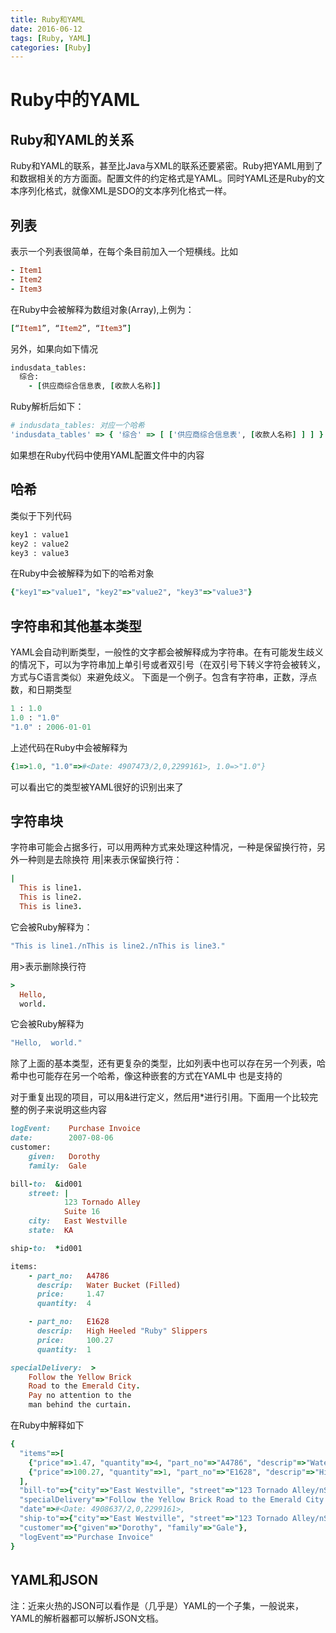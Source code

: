 ```yaml
---
title: Ruby和YAML
date: 2016-06-12
tags: [Ruby, YAML]
categories: [Ruby]
---
```


# Ruby中的YAML

## Ruby和YAML的关系

Ruby和YAML的联系，甚至比Java与XML的联系还要紧密。Ruby把YAML用到了和数据相关的方方面面。配置文件的约定格式是YAML。同时YAML还是Ruby的文本序列化格式，就像XML是SDO的文本序列化格式一样。

## 列表

表示一个列表很简单，在每个条目前加入一个短横线。比如

```ruby
- Item1
- Item2
- Item3
```

在Ruby中会被解释为数组对象(Array),上例为：

```ruby
[“Item1”, “Item2”, “Item3”]
```

另外，如果向如下情况

```ruby
indusdata_tables:
  综合:
    - [供应商综合信息表, [收款人名称]]
```

Ruby解析后如下：

```ruby
# indusdata_tables: 对应一个哈希
'indusdata_tables' => { '综合' => [ ['供应商综合信息表', [收款人名称] ] ] }
```

如果想在Ruby代码中使用YAML配置文件中的内容


## 哈希

类似于下列代码

```ruby
key1 : value1
key2 : value2
key3 : value3
```

在Ruby中会被解释为如下的哈希对象

```ruby
{"key1"=>"value1", "key2"=>"value2", "key3"=>"value3"}
```

## 字符串和其他基本类型

YAML会自动判断类型，一般性的文字都会被解释成为字符串。在有可能发生歧义的情况下，可以为字符串加上单引号或者双引号（在双引号下转义字符会被转义，方式与C语言类似）来避免歧义。
下面是一个例子。包含有字符串，正数，浮点数，和日期类型

```ruby
1 : 1.0
1.0 : "1.0"
"1.0" : 2006-01-01
```

上述代码在Ruby中会被解释为

```ruby
{1=>1.0, "1.0"=>#<Date: 4907473/2,0,2299161>, 1.0=>"1.0"}
```

可以看出它的类型被YAML很好的识别出来了

## 字符串块

字符串可能会占据多行，可以用两种方式来处理这种情况，一种是保留换行符，另外一种则是去除换符
用|来表示保留换行符：

```ruby
|
  This is line1.
  This is line2.
  This is line3.
```

它会被Ruby解释为：

```ruby
"This is line1./nThis is line2./nThis is line3."
```

用>表示删除换行符

```ruby
>
  Hello,
  world.
```

它会被Ruby解释为

```ruby
"Hello,  world."
```


除了上面的基本类型，还有更复杂的类型，比如列表中也可以存在另一个列表，哈希中也可能存在另一个哈希，像这种嵌套的方式在YAML中 也是支持的

对于重复出现的项目，可以用&进行定义，然后用*进行引用。下面用一个比较完整的例子来说明这些内容

```ruby
logEvent:    Purchase Invoice
date:        2007-08-06
customer:
    given:   Dorothy
    family:  Gale

bill-to:  &id001
    street: |
            123 Tornado Alley
            Suite 16
    city:   East Westville
    state:  KA

ship-to:  *id001   

items:
    - part_no:   A4786
      descrip:   Water Bucket (Filled)
      price:     1.47
      quantity:  4

    - part_no:   E1628
      descrip:   High Heeled "Ruby" Slippers
      price:     100.27
      quantity:  1

specialDelivery:  >
    Follow the Yellow Brick
    Road to the Emerald City.
    Pay no attention to the
    man behind the curtain.
```

在Ruby中解释如下

```ruby
{
  "items"=>[
    {"price"=>1.47, "quantity"=>4, "part_no"=>"A4786", "descrip"=>"Water Bucket (Filled)"},
    {"price"=>100.27, "quantity"=>1, "part_no"=>"E1628", "descrip"=>"High Heeled /"Ruby/" Slippers"}
  ],
  "bill-to"=>{"city"=>"East Westville", "street"=>"123 Tornado Alley/nSuite 16/n", "state"=>"KA"},
  "specialDelivery"=>"Follow the Yellow Brick Road to the Emerald City. Pay no attention to the  man behind the curtain.",
  "date"=>#<Date: 4908637/2,0,2299161>,
  "ship-to"=>{"city"=>"East Westville", "street"=>"123 Tornado Alley/nSuite 16/n", "state"=>"KA"},
  "customer"=>{"given"=>"Dorothy", "family"=>"Gale"},
  "logEvent"=>"Purchase Invoice"
}
```

## YAML和JSON

注：近来火热的JSON可以看作是（几乎是）YAML的一个子集，一般说来，YAML的解析器都可以解析JSON文档。
